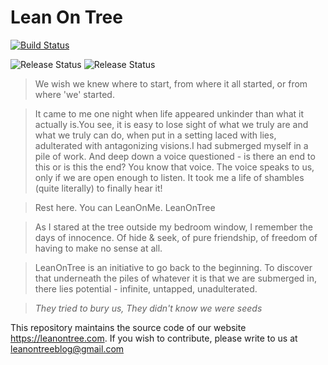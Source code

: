 # Lean On Tree

[![Build Status](https://dev.azure.com/Namespaces/Lean%20On%20Tree/_apis/build/status/WebApp)](https://dev.azure.com/Namespaces/Lean%20On%20Tree/_build/latest?definitionId=1)  

![Release Status](https://vsrm.dev.azure.com/Namespaces/_apis/public/Release/badge/9428d0ad-02f0-4aae-a124-384f0e18efd2/1/1 "Staging")
![Release Status](https://vsrm.dev.azure.com/Namespaces/_apis/public/Release/badge/9428d0ad-02f0-4aae-a124-384f0e18efd2/1/3 "Production") 

>We wish we knew where to start, from where it all started, or from where 'we' started.

>It came to me one night when life appeared unkinder than what it actually is.You see, it is easy to lose sight of what we truly are and what we truly can do, when put in a setting laced with lies, adulterated with antagonizing visions.I had submerged myself in a pile of work. And deep down a voice questioned - is there an end to this or is this the end? You know that voice. The voice speaks to us, only if we are open enough to listen. It took me a life of shambles (quite literally) to finally hear it!

>Rest here. You can LeanOnMe. LeanOnTree

>As I stared at the tree outside my bedroom window, I remember the days of innocence. Of hide & seek, of pure friendship, of freedom of having to make no sense at all.


>LeanOnTree is an initiative to go back to the beginning. To discover that underneath the piles of whatever it is that we are submerged in, there lies potential - infinite, untapped, unadulterated.

 > *They tried to bury us,*
   *They didn't know we were seeds*

This repository maintains the source code of our website https://leanontree.com. If you wish to contribute, please write to us at leanontreeblog@gmail.com

